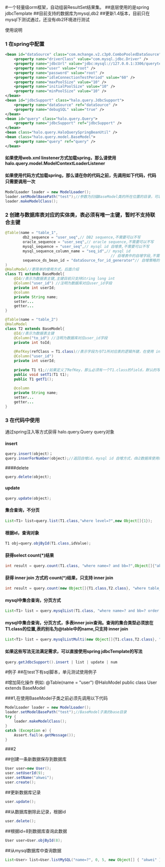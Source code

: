 #一个轻量级orm框架，自动组装ResultSet结果集。
##底层使用的是spring jdbcTemplate
##目前支持的数据库为mysql,db2
##更新1.4版本，目前只在mysql下测试通过，还没有db2环境进行测试

使用说明
### 1 在spring中配置
```xml
<bean id="dataSource" class="com.mchange.v2.c3p0.ComboPooledDataSource">
	<property name="driverClass" value="com.mysql.jdbc.Driver" />
	<property name="jdbcUrl" value="jdbc:mysql://127.0.0.1:3306/querytest?useUnicode=true&amp;characterEncoding=UTF-8" />
	<property name="user" value="root" />
	<property name="password" value="root" />
	<property name="idleConnectionTestPeriod" value="60" />
	<property name="maxPoolSize" value="10" />
	<property name="initialPoolSize" value="10" />
	<property name="minPoolSize" value="10" />
</bean>
<bean id="jdbcSupport" class="halo.query.JdbcSupport">
	<property name="dataSource" ref="dataSource" />
	<property name="debugSQL" value="true" />
</bean>
<bean id="query" class="halo.query.Query">
	<property name="jdbcSupport" ref="jdbcSupport" />
</bean>
<bean class="halo.query.HaloQuerySpringBeanUtil" />
<bean class="halo.query.model.BaseModel">
	<property name="query" ref="query" />
</bean>
```

#### 如果使用web.xml linstener方式加载spring，那么请使用halo.query.model.ModelContextLoaderListener
#### 如果使用代码方式加载spring，那么请在你的代码之前，先调用如下代码，代码只需要调用一次
````java
ModelLoader loader = new ModelLoader();
loader.setModelBasePath("test");//参数为扫描BaseModel类的所在位置的目录，可以设置最大的目录，也可以设置Model的目录,例如: test/model
loader.makeModelClass();
````

### 2 创建与数据库表对应的实体类，表必须有唯一主键，暂时不支持联合主键
```` java
@Table(name = "table_1",
		db2_sequence = "user_seq",// DB2 sequence,不需要可以不写
		oracle_sequence = "user_seq",// oracle sequence,不需要可以不写
		mysql_sequence = "user_seq",// mysql id 自增表,不需要可以不写
		mysql_sequence_column_name = "seq_id",// mysql id
												// 自增表中的自增字段,不需要可以不写，在使用mysql_sequence时，必须写
		sequence_ds_bean_id = "dataSource_for_id_generator"// 自增策略的数据源，不使用*_sequence时，可以不写
)
@HaloModel//更简单的使用方式，后面介绍
class T1 extends BaseModel{
	@Id//表示为数据表主键,主键目前只支持String long int
	@Column("user_id") //注明为数据库对应user_id字段
	private int userId;
	@column
	private String name;
	setter...
	getter...
}

@Table(name = "table_2")
@HaloModel
class T2 extends BaseModel{
	@Id//表示为数据表主键
	@Column("to_id") //注明为数据库对应user_id字段
	private int toId;
	
	@RefKey(refClass = T1.class)//表示字段为与T1所对应表的逻辑外键，在使用 inner join查询时的关联条件，例如where table_1.user_id=table_2.user_id
	@Column("user_id")
	private int userId;
	
	private T1 t1;//如果定义了RefKey，那么必须有一个T1.class的field，默认的写法，开头字母小写的命名方式
	public void setT1(T1 t1);
	public T1 getT1();
	
	@column
	private String name;
	setter...
	getter...
}
````

### 3 在代码中使用
通过spring注入等方式获得
halo.query.Query query对象

#### insert
````java
query.insert(object)；
query.inserForNumber(object);//返回自增id，mysql id 自增方式，db2数据库使用sequence，请先配置
````

####delete
````java
query.delete(object);
````

#### update
````java
query.update(object);
````

#### 集合查询，不分页
````java
List<T1> list=query.list(T1.class,"where level=?",new Object[]{1});
````

#### 根据id，查询对象
````java
T1 obj=query.objById(T1.class,idValue);
````

#### 获得select count(*)结果
````java
int result = query.count(T1.class, "where name=? and bb=?",Object[]{"akweiwei",1});
````

#### 获得 inner join 方式的 count(*)结果，只支持 inner join
````java
int result = query.count(new Object[]{T1.class,T2.class}, "where table_1.user_id=table_2.user_id and name=? and bb=?",Object[]{"akweiwei",1});
````

#### mysql中集合查询，分页方式
````java
List<T1> list = query.mysqlList(T1.class, "where name=? and bb=? order by id desc",0,6,Object[]{"akweiwei",1});
````

#### mysql中集合查询，分页方式，多表inner join查询。查询的集合类型必须放在T1.class的位置,表的别名为@table中的name,只支持 inner join
````java
List<T1> list = query.mysqlListMulti(new Object[]{T1.class,T2.class}, "where table_1.user_id=table_2.user_id and name=? and bb=? order by table_1.user_id desc",0,6,Object[]{"akweiwei",1});
````

#### 如果这些写法无法满足需求，可以直接使用spring jdbcTemplate的写法
````java
query.getJdbcSupport().insert | list | update | num
````

#例子
##在test下有sql脚本，单元测试使用例子

#增加简化操作
例如:
@Table(name = "user")
@HaloModel
public class User extends BaseModel

###1,在使用BaseModel子类之前必须先调用以下代码
```java
ModelLoader loader = new ModelLoader();
loader.setModelBasePath("test");//BaseModel子类的base目录
try {
	loader.makeModelClass();
}
catch (Exception e) {
	Assert.fail(e.getMessage());
}
```

###2

##创建一条新数据保存到数据库
```java
User user=new User();
user.setUserId(9);
user.setName("akwei");
user.create();
```

##更新数据库记录
```java
user.update();
```

##从数据库删除此记录，根据id
```java
user.delete();
```

##根据id=8到数据库查询此数据
```java
User user=User.objById(8);
```

##从mysql数据库中查询数据
```java
List<User> list=User.listMySQL("name=?", 0, 5, new Object[] { "akwei" });
```
